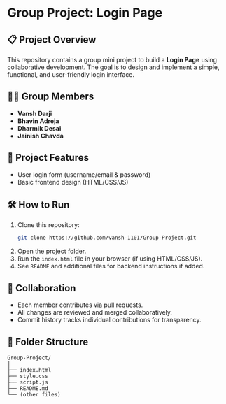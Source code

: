 # Group Project: Login Page

## 📋 Project Overview
This repository contains a group mini project to build a **Login Page** using collaborative development. The goal is to design and implement a simple, functional, and user-friendly login interface.

## 👨‍💻 Group Members
- **Vansh Darji**
- **Bhavin Adreja**
- **Dharmik Desai**
- **Jainish Chavda**

## 🚩 Project Features
- User login form (username/email & password)
- Basic frontend design (HTML/CSS/JS)

## 🛠️ How to Run
1. Clone this repository:
    ```sh
    git clone https://github.com/vansh-1101/Group-Project.git
    ```
2. Open the project folder.
3. Run the `index.html` file in your browser (if using HTML/CSS/JS).
4. See `README` and additional files for backend instructions if added.

## 🤝 Collaboration
- Each member contributes via pull requests.
- All changes are reviewed and merged collaboratively.
- Commit history tracks individual contributions for transparency.

## 📂 Folder Structure
```
Group-Project/
│
├── index.html
├── style.css
├── script.js
├── README.md
└── (other files)
```


